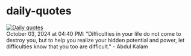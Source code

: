 # daily-quotes
[![Daily quotes](https://github.com/ceepu8/daily-quotes/actions/workflows/daily-quote.yml/badge.svg)](https://github.com/ceepu8/daily-quotes/actions/workflows/daily-quote.yml)<br/>
October 03, 2024 at 04:40 PM: "Difficulties in your life do not come to destroy you, but to help you realize your hidden potential and power, let difficulties know that you too are difficult." - Abdul Kalam
